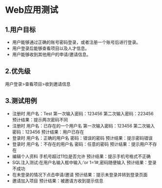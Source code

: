 # Web应用测试



## 1.用户目标

- 用户能够通过正确的账号密码登录，或者注册一个账号后进行登录。
- 用户登录后能够查看项目以及人才信息。
- 用户能够收到其他用户的申请/邀请信息。



## 2.优先级

用户登录>查看项目>收到邀请信息



## 3.测试用例

- 注册时 用户名：Test 第一次输入密码：123456 第二次输入密码：223456 预计结果：提示两次密码不同
- 注册时 用户名：已存在的一个用户名 第一次输入密码：123456 第二次输入密码：123456 预计结果：用户已存在
- 登录时 用户名：正确的用户名 密码：错误的密码 预计结果：提示密码错误
- 登录时 用户名：不存在的用户名 密码：任意的密码 预计结果：提示用户不存在
- 编辑个人资料 手机号超过11位是否允许 预计结果：提示手机号格式不正确
- SQL注入测试:在用户名输入框中输入:’or 1=1#,密码随便输入 预计结果：登录不成功
- 在未登录的情况下点击申请/邀请 预计结果：提示未登录并转到登录页面
- 邀请加入项目 预计结果：被邀请方收到提示信息